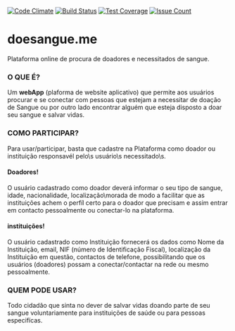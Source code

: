 [![Code Climate](https://codeclimate.com/github/JoseCage/sketchflow/badges/gpa.svg)](https://codeclimate.com/github/JoseCage/sketchflow)
[![Build Status](https://travis-ci.org/JoseCage/doesangue.me.svg)](https://travis-ci.org/JoseCage/doesangue.me)
[![Test Coverage](https://codeclimate.com/github/JoseCage/doesangue.me/badges/coverage.svg)](https://codeclimate.com/github/JoseCage/doesangue.me/coverage)
 [![Issue Count](https://codeclimate.com/github/JoseCage/doesangue.me/badges/issue_count.svg)](https://codeclimate.com/github/JoseCage/doesangue.me)

# doesangue.me
Plataforma online de procura de doadores e necessitados de sangue.

### O QUE É?
Um <b>webApp</b> (plaforma de website aplicativo) que permite aos usuários procurar e se conectar com pessoas que estejam a necessitar de doação de Sangue ou por outro lado encontrar alguém que esteja disposto a doar seu sangue e salvar vidas.

### COMO PARTICIPAR?
Para usar/participar, basta que cadastre na Plataforma como doador ou instituição responsavél pelo\s usuário\s necessitado\s.

#### Doadores!
 O usuário cadastrado como doador deverá informar o seu tipo de sangue, idade, nacionalidade, localização\morada de modo a facilitar que as instituições achem o perfíl certo para o doador que precisam e assim entrar em contacto pessoalmente ou conectar-lo na plataforma.


#### instituições!
O usuário cadastrado como Instituição fornecerá os dados como Nome da Instituição, email, NIF (número de Identificação Fiscal), localização da Instituição em questão, contactos de telefone, possibilitando que os usuários (doadores) possam a conectar/contactar na rede ou mesmo pessoalmente.

### QUEM PODE USAR?
Todo cidadão que sinta no dever de salvar vidas doando parte de seu sangue voluntariamente para instituições de saúde ou para pessoas especifícas.
